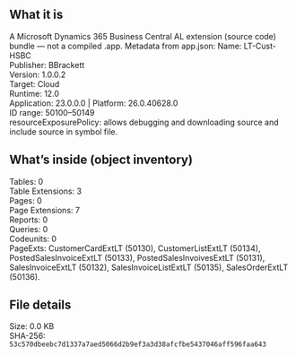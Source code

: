 ## What it is
A Microsoft Dynamics 365 Business Central AL extension (source code) bundle — not a compiled .app.
Metadata from app.json: Name: LT-Cust-HSBC  
Publisher: BBrackett  
Version: 1.0.0.2  
Target: Cloud  
Runtime: 12.0  
Application: 23.0.0.0 | Platform: 26.0.40628.0  
ID range: 50100–50149  
resourceExposurePolicy: allows debugging and downloading source and include source in symbol file.  

## What’s inside (object inventory)
Tables: 0  
Table Extensions: 3  
Pages: 0  
Page Extensions: 7  
Reports: 0  
Queries: 0  
Codeunits: 0  
PageExts: CustomerCardExtLT (50130), CustomerListExtLT (50134), PostedSalesInvoiceExtLT (50133), PostedSalesInvoivesExtLT (50131), SalesInvoiceExtLT (50132), SalesInvoiceListExtLT (50135), SalesOrderExtLT (50136).  

## File details
Size: 0.0 KB  
SHA-256: `53c570dbeebc7d1337a7aed5066d2b9ef3a3d38afcfbe5437046aff596faa643`  
